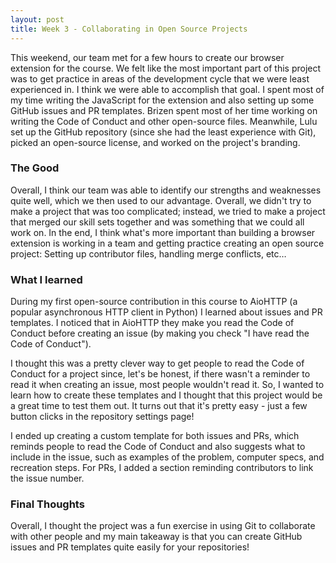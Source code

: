 ```yaml
---
layout: post
title: Week 3 - Collaborating in Open Source Projects
---
```


This weekend, our team met for a few hours to create our browser extension for the course. We felt like the most important part of this project was to get practice in areas of the development cycle that we were least experienced in. I think we were able to accomplish that goal. I spent most of my time writing the JavaScript for the extension and also setting up some GitHub issues and PR templates. Brizen spent most of her time working on writing the Code of Conduct and other open-source files. Meanwhile, Lulu set up the GitHub repository (since she had the least experience with Git), picked an open-source license, and worked on the project's branding.

<!--more-->

### The Good

Overall, I think our team was able to identify our strengths and weaknesses quite well, which we then used to our advantage. Overall, we didn't try to make a project that was too complicated; instead, we tried to make a project that merged our skill sets together and was something that we could all work on. In the end, I think what's more important than building a browser extension is working in a team and getting practice creating an open source project: Setting up contributor files, handling merge conflicts, etc…

### What I learned

During my first open-source contribution in this course to AioHTTP (a popular asynchronous HTTP client in Python) I learned about issues and PR templates. I noticed that in AioHTTP they make you read the Code of Conduct before creating an issue (by making you check "I have read the Code of Conduct").

I thought this was a pretty clever way to get people to read the Code of Conduct for a project since, let's be honest, if there wasn't a reminder to read it when creating an issue, most people wouldn't read it. So, I wanted to learn how to create these templates and I thought that this project would be a great time to test them out. It turns out that it's pretty easy - just a few button clicks in the repository settings page!

I ended up creating a custom template for both issues and PRs, which reminds people to read the Code of Conduct and also suggests what to include in the issue, such as examples of the problem, computer specs, and recreation steps. For PRs, I added a section reminding contributors to link the issue number.

### Final Thoughts

Overall, I thought the project was a fun exercise in using Git to collaborate with other people and my main takeaway is that you can create GitHub issues and PR templates quite easily for your repositories!



